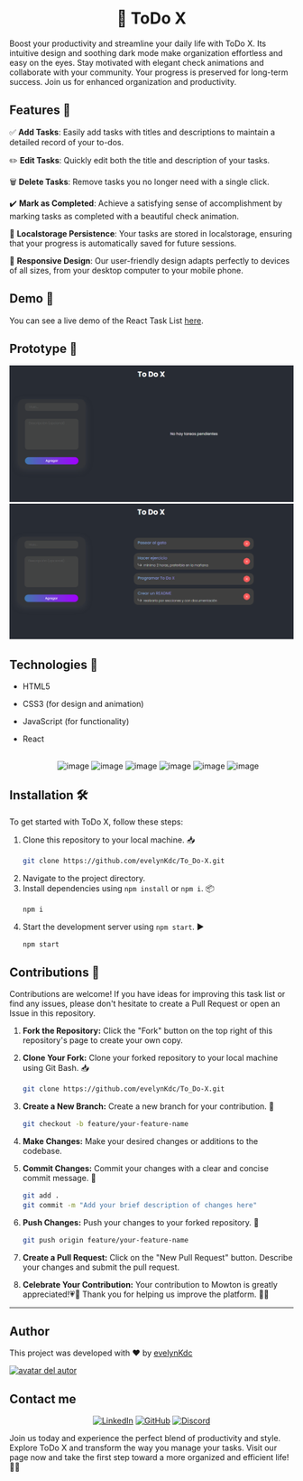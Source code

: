 <h1 align="center">  📝 ToDo X </h1>

Boost your productivity and streamline your daily life with ToDo X. Its intuitive design and soothing dark mode make organization effortless and easy on the eyes. Stay motivated with elegant check animations and collaborate with your community. Your progress is preserved for long-term success. Join us for enhanced organization and productivity.

## Features 🚀

✅ **Add Tasks**: Easily add tasks with titles and descriptions to maintain a detailed record of your to-dos.

✏️ **Edit Tasks**: Quickly edit both the title and description of your tasks.

🗑️ **Delete Tasks**: Remove tasks you no longer need with a single click.

✔️ **Mark as Completed**: Achieve a satisfying sense of accomplishment by marking tasks as completed with a beautiful check animation.

🔄 **Localstorage Persistence**: Your tasks are stored in localstorage, ensuring that your progress is automatically saved for future sessions.

📱 **Responsive Design**: Our user-friendly design adapts perfectly to devices of all sizes, from your desktop computer to your mobile phone.


## Demo 🌈

You can see a live demo of the React Task List [here](https://to-do-x.netlify.app/).

## Prototype 📲
<img src="/portadas/To_do-x_portadaInicial.png" alt="portada del proyecto TO DO X"></img>
<img src="/portadas/To_do-x_portadaItems.png" alt="portada del proyecto TO DO X"></img>

## Technologies 🧩
- HTML5
- CSS3 (for design and animation)
- JavaScript (for functionality)
- React
  <br> <br>

  <div align="center">

  
  ![image](https://img.shields.io/badge/HTML5-E34F26?style=for-the-badge&logo=html5&logoColor=white)
  ![image](https://img.shields.io/badge/CSS3-1572B6?style=for-the-badge&logo=css3&logoColor=white)
  ![image](https://img.shields.io/badge/JavaScript-323330?style=for-the-badge&logo=javascript&logoColor=F7DF1E)
  ![image](https://img.shields.io/badge/React-20232A?style=for-the-badge&logo=react&logoColor=61DAFB)
  ![image](https://img.shields.io/badge/Trello-0052CC?style=for-the-badge&logo=trello&logoColor=white)
  ![image](https://img.shields.io/badge/Figma-F24E1E?style=for-the-badge&logo=figma&logoColor=white)


</div>

## Installation 🛠️

To get started with ToDo X, follow these steps:

1. Clone this repository to your local machine. 📥
   ```bash
   git clone https://github.com/evelynKdc/To_Do-X.git
   ```
3. Navigate to the project directory.
4. Install dependencies using `npm install` or `npm i`. 📦
    ```bash
   npm i
6. Start the development server using `npm start`. ▶️
    ```bash
   npm start
## Contributions 🤝

Contributions are welcome! If you have ideas for improving this task list or find any issues, please don't hesitate to create a Pull Request or open an Issue in this repository.
1. **Fork the Repository:** Click the "Fork" button on the top right of this repository's page to create your own copy.

2. **Clone Your Fork:** Clone your forked repository to your local machine using Git Bash. 📥
   ```bash
   git clone https://github.com/evelynKdc/To_Do-X.git
3. **Create a New Branch:** Create a new branch for your contribution. 🌿
   ```bash
   git checkout -b feature/your-feature-name
4. **Make Changes:** Make your desired changes or additions to the codebase.
5. **Commit Changes:** Commit your changes with a clear and concise commit message. 📝
   ```bash
   git add .
   git commit -m "Add your brief description of changes here"

7. **Push Changes:** Push your changes to your forked repository. 🚀
   ```bash
   git push origin feature/your-feature-name
8. **Create a Pull Request:** Click on the "New Pull Request" button. Describe your changes and submit the pull request.
9. **Celebrate Your Contribution:** Your contribution to Mowton is greatly appreciated!💗🤝 Thank you for helping us improve the platform. 🎉🎉
---
## Author

This project was developed with ❤️ by <a href="https://github.com/evelynKdc">evelynKdc</a>

<a href="https://github.com/evelynKdc"><img src="https://avatars.githubusercontent.com/u/114323897?s=400&u=2972f83197a3195b07c885f106065c1f913fe656&v=4" height="60px" width="60px" alt="avatar del autor"></a>

## Contact me 

<div align="center">
  
[![LinkedIn](	https://img.shields.io/badge/Evelyn_De_la_cruz_Vargas-0077B5?style=for-the-badge&logo=linkedin&logoColor=white)](https://www.linkedin.com/in/evelyn-de-la-cruz-vargas/)
[![GitHub](https://img.shields.io/badge/evelynKdc-100000?style=for-the-badge&logo=github&logoColor=white)](https://github.com/evelynKdc)
[![Discord](https://img.shields.io/badge/evelyndc-5865F2?style=for-the-badge&logo=discord&logoColor=white)](https://discordapp.com/users/evelyndc)

</div>

Join us today and experience the perfect blend of productivity and style. Explore ToDo X and transform the way you manage your tasks. Visit our page now and take the first step toward a more organized and efficient life! 📝💗
